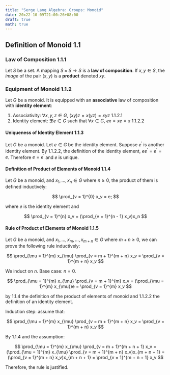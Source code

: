 ```yaml
---
title: "Serge Lang Algebra: Groups: Monoid"
date: 20x22-10-09T21:00:26+08:00
draft: true
math: true
---
```


## Definition of Monoid 1.1

### Law of Composition 1.1.1

Let $S$ be a set. A mapping $S \times S \to S$ is a **law of composition**. If $x, y \in S$, the *image* of the pair $(x, y)$ is a **product** denoted $xy$.

### Equipment of Monoid 1.1.2

Let $G$ be a monoid. It is equipped with an **associative** law of composition with **identity element**:

1. Associativity: $\forall x, y, z \in G$, $(xy)z = x(yz) = xyz$ 1.1.2.1
2. Identity element: $\exists! e \in G$ such that $\forall x \in G$, $ex = xe = x$ 1.1.2.2

#### Uniqueness of Identity Element 1.1.3

Let $G$ be a monoid. Let $e \in G$ be the identity element. Suppose $e^\prime$ is another identity element. By 1.1.2.2, the definition of the identity element, $ee^\prime = e^\prime = e$. Therefore $e = e^\prime$ and $e$ is unique.

#### Definition of Product of Elements of Monoid 1.1.4

Let $G$ be a monoid, and $x_1, \dots, x_n \in G$ where $n \geq 0$, the product of them is defined inductively:

$$
\prod_{v = 1}^{0} x_v = e;
$$

where $e$ is the identity element and 

$$
\prod_{v = 1}^{n} x_v = (\prod_{v = 1}^{n - 1} x_v)x_n
$$

#### Rule of Product of Elements of Monoid 1.1.5

Let $G$ be a monoid, and $x_1, \dots, x_m, \dots, x_{m + n} \in G$ where $m + n \geq 0$, we can prove the following rule inductively:

$$
\prod_{\mu = 1}^{m} x_{\mu} \prod_{v = m + 1}^{m + n} x_v = \prod_{v = 1}^{m + n} x_v
$$

We induct on $n$. Base case: $n = 0$.

$$
\prod_{\mu = 1}^{m} x_{\mu} \prod_{v = m + 1}^{m} x_v = (\prod_{\mu = 1}^{m} x_{\mu})e = \prod_{v = 1}^{m} x_v
$$

by 1.1.4 the definition of the product of elements of monoid and 1.1.2.2 the definition of an identity element.

Induction step: assume that:

$$
\prod_{\mu = 1}^{m} x_{\mu} \prod_{v = m + 1}^{m + n} x_v = \prod_{v = 1}^{m + n} x_v
$$

By 1.1.4 and the assumption:

$$
\prod_{\mu = 1}^{m} x_{\mu} \prod_{v = m + 1}^{m + n + 1} x_v = (\prod_{\mu = 1}^{m} x_{\mu} \prod_{v = m + 1}^{m + n} x_v)x_{m + n + 1} =  (\prod_{v = 1}^{m + n} x_v)x_{m + n + 1} = \prod_{v = 1}^{m + n + 1} x_v
$$

Therefore, the rule is justified.

